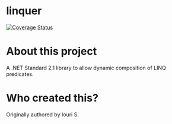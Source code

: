 # linquer

[![Coverage Status](https://coveralls.io/repos/github/iouris/linquer/badge.svg?branch=main)](https://coveralls.io/github/iouris/linquer?branch=main)

# About this project
A .NET Standard 2.1 library to allow dynamic composition of LINQ predicates.

# Who created this?
Originally authored by Iouri S.